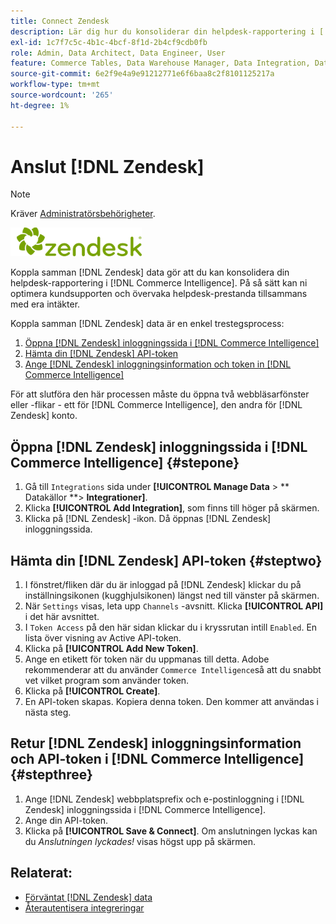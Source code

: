 ```yaml
---
title: Connect Zendesk
description: Lär dig hur du konsoliderar din helpdesk-rapportering i [!DNL Commerce Intelligence].
exl-id: 1c7f7c5c-4b1c-4bcf-8f1d-2b4cf9cdb0fb
role: Admin, Data Architect, Data Engineer, User
feature: Commerce Tables, Data Warehouse Manager, Data Integration, Data Import/Export
source-git-commit: 6e2f9e4a9e91212771e6f6baa8c2f8101125217a
workflow-type: tm+mt
source-wordcount: '265'
ht-degree: 1%

---
```


# Anslut [!DNL Zendesk]

>[!NOTE]
>
>Kräver [Administratörsbehörigheter](../../../administrator/user-management/user-management.md).

![](../../../assets/Zendesk_logo.png)

Koppla samman [!DNL Zendesk] data gör att du kan konsolidera din helpdesk-rapportering i [!DNL Commerce Intelligence]. På så sätt kan ni optimera kundsupporten och övervaka helpdesk-prestanda tillsammans med era intäkter.

Koppla samman [!DNL Zendesk] data är en enkel trestegsprocess:

1. [Öppna [!DNL Zendesk] inloggningssida i [!DNL Commerce Intelligence]](#stepone)
1. [Hämta din [!DNL Zendesk] API-token](#steptwo)
1. [Ange [!DNL Zendesk] inloggningsinformation och token in [!DNL Commerce Intelligence]](#stepthree)

För att slutföra den här processen måste du öppna två webbläsarfönster eller -flikar - ett för [!DNL Commerce Intelligence], den andra för [!DNL Zendesk] konto.

## Öppna [!DNL Zendesk] inloggningssida i [!DNL Commerce Intelligence] {#stepone}

1. Gå till `Integrations` sida under **[!UICONTROL Manage Data** > ** Datakällor **> **Integrationer]**.
1. Klicka **[!UICONTROL Add Integration]**, som finns till höger på skärmen.
1. Klicka på [!DNL Zendesk] -ikon. Då öppnas [!DNL Zendesk] inloggningssida.

## Hämta din [!DNL Zendesk] API-token {#steptwo}

1. I fönstret/fliken där du är inloggad på [!DNL Zendesk] klickar du på inställningsikonen (kugghjulsikonen) längst ned till vänster på skärmen.
1. När `Settings` visas, leta upp `Channels` -avsnitt. Klicka **[!UICONTROL API]** i det här avsnittet.
1. I `Token Access` på den här sidan klickar du i kryssrutan intill `Enabled`. En lista över visning av Active API-token.
1. Klicka på **[!UICONTROL Add New Token]**.
1. Ange en etikett för token när du uppmanas till detta. Adobe rekommenderar att du använder `Commerce Intelligence`så att du snabbt vet vilket program som använder token.
1. Klicka på **[!UICONTROL Create]**.
1. En API-token skapas. Kopiera denna token. Den kommer att användas i nästa steg.

## Retur [!DNL Zendesk] inloggningsinformation och API-token i [!DNL Commerce Intelligence] {#stepthree}

1. Ange [!DNL Zendesk] webbplatsprefix och e-postinloggning i [!DNL Zendesk] inloggningssida i [!DNL Commerce Intelligence].
1. Ange din API-token.
1. Klicka på **[!UICONTROL Save & Connect]**. Om anslutningen lyckas kan du *Anslutningen lyckades!* visas högst upp på skärmen.

## Relaterat:

* [Förväntat [!DNL Zendesk] data](../integrations/exp-zendesk-data.md)
* [Återautentisera integreringar](https://experienceleague.adobe.com/docs/commerce-knowledge-base/kb/how-to/mbi-reauthenticating-integrations.html)
